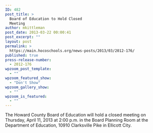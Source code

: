 ```yaml
---
ID: 482
post_title: >
  Board of Education to Hold Closed
  Meeting
author: mkittleman
post_date: 2013-03-22 00:00:41
post_excerpt: ""
layout: post
permalink: >
  https://main.hocoschools.org/news-posts/2013/03/2012-176/
published: true
press-release-number:
  - 2012-176
wpzoom_post_template:
  - ""
wpzoom_featured_show:
  - "Don't Show"
wpzoom_gallery_show:
  - ""
wpzoom_is_featured:
  - ""
---
```

The Howard County Board of Education will hold a closed meeting on Thursday, April 11, 2013 at 2:00 p.m. in the Board Planning Room at the Department of Education, 10910 Clarksville Pike in Ellicott City.